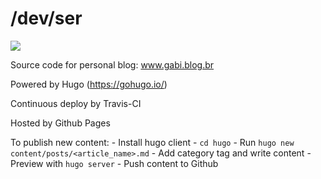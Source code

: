 # /dev/ser

![](https://api.travis-ci.org/rpagliuca/gabi.blog.br.svg?branch=master)

Source code for personal blog: www.gabi.blog.br

Powered by Hugo (https://gohugo.io/)

Continuous deploy by Travis-CI

Hosted by Github Pages

To publish new content:
    - Install hugo client
    - `cd hugo`
    - Run `hugo new content/posts/<article_name>.md`
    - Add category tag and write content
    - Preview with `hugo server`
    - Push content to Github
